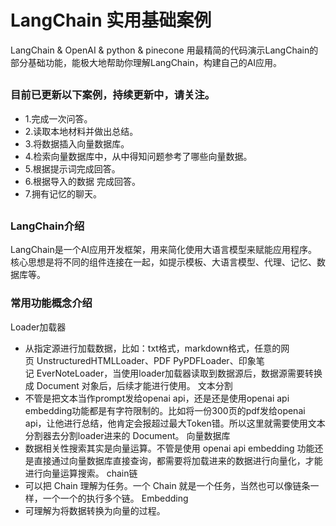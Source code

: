 # LangChain 实用基础案例
LangChain & OpenAI & python & pinecone
用最精简的代码演示LangChain的部分基础功能，能极大地帮助你理解LangChain，构建自己的AI应用。

##

### 目前已更新以下案例，持续更新中，请关注。
* 1.完成一次问答。
* 2.读取本地材料并做出总结。
* 3.将数据插入向量数据库。
* 4.检索向量数据库中，从中得知问题参考了哪些向量数据。
* 5.根据提示词完成回答。
* 6.根据导入的数据 完成回答。
* 7.拥有记忆的聊天。

##

### LangChain介绍
LangChain是一个AI应用开发框架，用来简化使用大语言模型来赋能应用程序。核心思想是将不同的组件连接在一起，如提示模板、大语言模型、代理、记忆、数据库等。

### 常用功能概念介绍
Loader加载器
 * 从指定源进行加载数据，比如：txt格式，markdown格式，任意的网页 UnstructuredHTMLLoader、PDF PyPDFLoader、印象笔记 EverNoteLoader，当使用loader加载器读取到数据源后，数据源需要转换成 Document 对象后，后续才能进行使用。
文本分割
 * 不管是把文本当作prompt发给openai api，还是还是使用openai api embedding功能都是有字符限制的。比如将一份300页的pdf发给openai api，让他进行总结，他肯定会报超过最大Token错。所以这里就需要使用文本分割器去分割loader进来的 Document。
向量数据库
 * 数据相关性搜索其实是向量运算。不管是使用 openai api embedding 功能还是直接通过向量数据库直接查询，都需要将加载进来的数据进行向量化，才能进行向量运算搜索。
chain链
 * 可以把 Chain 理解为任务。一个 Chain 就是一个任务，当然也可以像链条一样，一个一个的执行多个链。
Embedding
 * 可理解为将数据转换为向量的过程。


